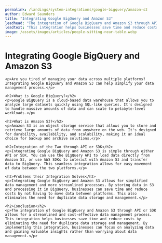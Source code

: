 ```yaml
---
permalink: /landings/system-integrations/google-bigquery/amazon-s3
author: Edward Saunders
title: "Integrating Google BigQuery and Amazon S3"
leadhead: "The integration of Google BigQuery and Amazon S3 through API or SDK allows for a streamlined and cost-effective data management process"
leadtext: "This integration helps businesses save time and reduce costs by eliminating the need for duplicate data storage and management. By implementing this integration, businesses can focus on analyzing data and gaining valuable insights rather than worrying about data management."
image: /assets/images/articles/people-sitting-near-table.webp
---
```

<div class="arttext">    <h1>Integrating Google BigQuery and Amazon S3</h1>

    <p>Are you tired of managing your data across multiple platforms? Integrating Google BigQuery and Amazon S3 can help simplify your data management process.</p>

    <h2>What is Google BigQuery?</h2>
    <p>Google BigQuery is a cloud-based data warehouse that allows you to analyze large datasets quickly using SQL-like queries. It's designed to handle massive amounts of data and can scale to petabyte-level workloads.</p>

    <h2>What is Amazon S3?</h2>
    <p>Amazon S3 is an object storage service that allows you to store and retrieve large amounts of data from anywhere on the web. It's designed for durability, availability, and scalability, making it an ideal choice for backup and archive solutions.</p>

    <h2>Integration of the Two through API or SDK</h2>
    <p>Integrating Google BigQuery and Amazon S3 is simple through either API or SDK. You can use the BigQuery API to load data directly from Amazon S3, or use AWS SDKs to interact with Amazon S3 and transfer data to BigQuery. This seamless integration allows for easy movement of data between the two platforms.</p>

    <h2>Problems their Integration Solves</h2>
    <p>Integrating Google BigQuery and Amazon S3 allows for simplified data management and more streamlined processes. By storing data in S3 and processing it in BigQuery, businesses can save time and reduce costs by not having to move data between platforms. This also eliminates the need for duplicate data storage and management.</p>

    <h2>Conclusion</h2>
    <p>The integration of Google BigQuery and Amazon S3 through API or SDK allows for a streamlined and cost-effective data management process. This integration helps businesses save time and reduce costs by eliminating the need for duplicate data storage and management. By implementing this integration, businesses can focus on analyzing data and gaining valuable insights rather than worrying about data management.</p>
</div>